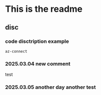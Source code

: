 # This is the readme
## disc
### code disctription example
```
az-connect
```
### 2025.03.04 new comment
test
### 2025.03.05 another day another test
